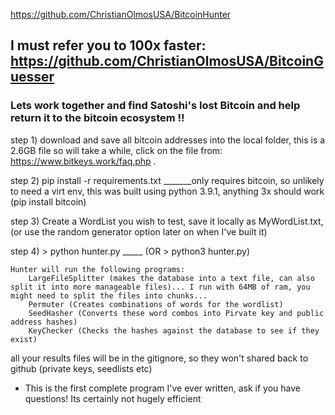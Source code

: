 https://github.com/ChristianOlmosUSA/BitcoinHunter

## I must refer you to 100x faster: https://github.com/ChristianOlmosUSA/BitcoinGuesser
 
### Lets work together and find Satoshi's lost Bitcoin and help return it to the bitcoin ecosystem !!

step 1) download and save all bitcoin addresses into the local folder, this is a 2.6GB file so will take a while, click on the file from:
https://www.bitkeys.work/faq.php . 

step 2) pip install -r requirements.txt _______only requires bitcoin, so unlikely to need a virt env, this was built using python 3.9.1, anything 3x should work
(pip install bitcoin)

step 3) Create a WordList you wish to test, save it locally as MyWordList.txt, (or use the random generator option later on when I've built it)

step 4) > python hunter.py  _____ (OR > python3 hunter.py)


    Hunter will run the following programs:
        LargeFileSplitter (makes the database into a text file, can also split it into more manageable files)... I run with 64MB of ram, you might need to split the files into chunks...
        Permuter (Creates combinations of words for the wordlist)
        SeedHasher (Converts these word combos into Pirvate key and public address hashes)
        KeyChecker (Checks the hashes against the database to see if they exist)


all your results files will be in the gitignore, so they won't shared back to github (private keys, seedlists etc)

* This is the first complete program I've ever written, ask if you have questions! Its certainly not hugely efficient
